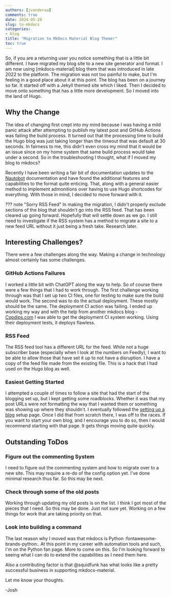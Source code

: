 ```yaml
---
authors: [jvanderaa]
comments: true
date: 2024-05-28
slug: to-mkdocs
categories:
- blog
title: "Migration to MkDocs Material Blog Theme!"
toc: true
---
```


So, if you are a returning user you notice something that is a little bit different. I have migrated my blog site to a new site generator and format. I am now using [mkdocs-material] blog them that was introduced in late 2022 to the platform. The migration was not too painful to make, but I'm feeling in a good place about it at this point. The blog has been on a journey so far. It started off with a Jekyll themed site which I liked. Then I decided to move onto something that has a little more development. So I moved into the land of Hugo.

<!-- more -->

## Why the Change

The idea of changing first crept into my mind because I was having a mild panic attack after attempting to publish my latest post and GitHub Actions was failing the build process. It turned out that the processing time to build the Hugo blog was just taking longer than the timeout that was default at 30 seconds. In fairness to me, this didn't even cross my mind that it would be an issue since on my home system that same build process would take under a second. So in the troubleshooting I thought, what if I moved my blog to mkdocs?

Recently I have been writing a fair bit of documentation updates to the [Nautobot](https://docs.nautobot.com) documentation and have found the additional features and capabilities to the format quite enticing. That, along with a general easier method to implement admonitions over having to use Hugo shortcodes for everything. With those in mind, I decided to move forward with it.

??? note "Sorry RSS Feed"
    In making the migration, I didn't properly exclude sections of the blog that shouldn't go into the RSS feed. That has been cleared up going forward. Hopefully that will settle down as we go. I still need to investigate if the RSS system has a method to migrate a site to a new feed URL without it just being a fresh take. Research later.

## Interesting Challenges?

There were a few challenges along the way. Making a change in technology almost certainly has some challenges.

### GitHub Actions Failures

I worked a little bit with ChatGPT along the way to help. So of course there were a few things that I had to work through. The first challenge working through was that I set up two CI files, one for testing to make sure the build would work. The second was to do the actual deployment. These mostly should be the same. The deployment CI action was failing. I ended up working my way and with the help from another mkdocs blog - [Copdips.com](https://copdips.com/) I was able to get the deployment CI system working. Using their deployment tests, it deploys flawless. 

### RSS Feed

The RSS feed tool has a different URL for the feed. While not a huge subscriber base (especially when I look at the numbers on Feedly), I want to be able to allow those that have set it up to not have a disruption. I have a copy of the feed file made from the existing file. This is a hack that I had used on the Hugo blog as well. 

### Easiest Getting Started

I attempted a couple of times to follow a site that had the start of the blogging set up, but I kept getting some roadblocks. Whether it was that my post URLs were not formatting the way that I wanted them or something was showing up where they shouldn't. I eventually followed the [setting up a blog](https://squidfunk.github.io/mkdocs-material/setup/setting-up-a-blog/) setup page. Once I did that from scratch there, I was off to the races. If you want to start your own blog, and I encourage you to do so, then I would recommend starting with that page. It gets things moving quite quickly.

## Outstanding ToDos

### Figure out the commenting System

I need to figure out the commenting system and how to migrate over to a new site. This may require a re-do of the config option yet. I've done minimal research thus far. So this may be next.

### Check through some of the old posts

Working through updating my old posts is on the list. I think I got most of the pieces that I need. So this may be done. Just not sure yet. Working on a few things for work that are taking priority on that.

### Look into building a command 

The last reason why I moved was that mkdocs is Python :fontawesome-brands-python:. At this point in my career with automation tools and such, I'm on the Python fan page. More to come on this. So I'm looking forward to seeing what I can do to extend the capabilities as I need them here.

Also a contributing factor is that @squidfunk has what looks like a pretty successful business in supporting mkdocs-material. 

Let me know your thoughts.

-Josh